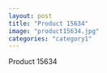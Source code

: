 ```yaml
---
layout: post
title: "Product 15634"
image: "product15634.jpg"
categories: "category1"
---
```

Product 15634
